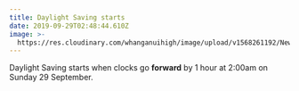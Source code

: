 ```yaml
---
title: Daylight Saving starts
date: 2019-09-29T02:48:44.610Z
image: >-
  https://res.cloudinary.com/whanganuihigh/image/upload/v1568261192/News/Spring-Forward.jpg
---
```

Daylight Saving starts when clocks go **forward** by 1 hour at 2:00am on Sunday 29 September.
